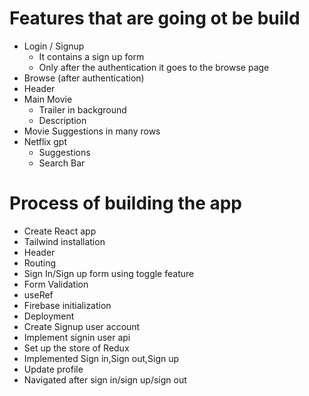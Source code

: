 # Features that are going ot be build
- Login / Signup
  - It contains a sign up form 
  - Only after the authentication it goes to the browse page 
- Browse (after authentication)
 - Header
 - Main Movie 
   - Trailer in background
   - Description
- Movie Suggestions in many rows
- Netflix gpt 
  - Suggestions
  - Search Bar

# Process of building the app
- Create React app
- Tailwind installation
- Header
- Routing
- Sign In/Sign up form using toggle feature
- Form Validation
- useRef
- Firebase initialization
- Deployment
- Create Signup user account
- Implement signin user api
- Set up the store of Redux
- Implemented Sign in,Sign out,Sign up
- Update profile
- Navigated after sign in/sign up/sign out


